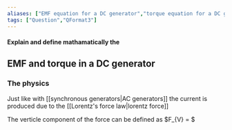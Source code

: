 ```yaml
---
aliases: ["EMF equation for a DC generator","torque equation for a DC generator"]
tags: ["Question","QFormat3"]
---
```


#### Explain and define mathamatically the
## EMF and torque in a DC generator
### The physics
Just like with [[synchronous generators|AC generators]] the current is produced due to the [[Lorentz's force law|lorentz force]]

The verticle component of the force can be defined as $F_{V} = $